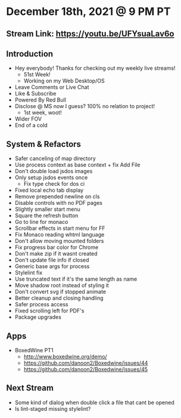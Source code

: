 # December 18th, 2021 @ 9 PM PT

## Stream Link: https://youtu.be/UFYsuaLav6o

## Introduction

- Hey everybody! Thanks for checking out my weekly live streams!
  - 51st Week!
  - Working on my Web Desktop/OS
- Leave Comments or Live Chat
- Like & Subscribe
- Powered By Red Bull
- Disclose @ MS now I guess? 100% no relation to project!
  - 1st week, woot!
- Wider FOV
- End of a cold

## System & Refactors

- Safer canceling of map directory
- Use process context as base context + fix Add File
- Don't double load jsdos images
- Only setup jsdos events once
  - Fix type check for dos ci
- Fixed local echo tab display
- Remove prepended newline on cls
- Disable controls with no PDF pages
- Slightly smaller start menu
- Square the refresh button
- Go to line for monaco
- Scrollbar effects in start menu for FF
- Fix Monaco reading whtml language
- Don't allow moving mounted folders
- Fix progress bar color for Chrome
- Don't make zip if it wasnt created
- Don't update file info if closed
- Generic base args for process
- Stylelint fix
- Use truncated text if it's the same length as name
- Move shadow root instead of styling it
- Don't convert svg if stopped animate
- Better cleanup and closing handling
- Safer process access
- Fixed scrolling left for PDF's
- Package upgrades

## Apps

- BoxedWine PT1
  - http://www.boxedwine.org/demo/
  - https://github.com/danoon2/Boxedwine/issues/44
  - https://github.com/danoon2/Boxedwine/issues/45

## Next Stream

- Some kind of dialog when double click a file that cant be opened
- Is lint-staged missing stylelint?
